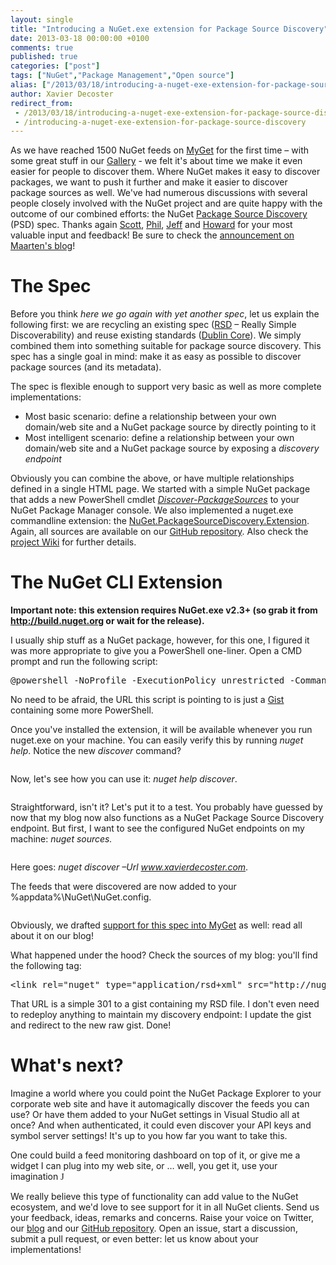 ```yaml
---
layout: single
title: "Introducing a NuGet.exe extension for Package Source Discovery"
date: 2013-03-18 00:00:00 +0100
comments: true
published: true
categories: ["post"]
tags: ["NuGet","Package Management","Open source"]
alias: ["/2013/03/18/introducing-a-nuget-exe-extension-for-package-source-discovery/"]
author: Xavier Decoster
redirect_from:
 - /2013/03/18/introducing-a-nuget-exe-extension-for-package-source-discovery/.html
 - /introducing-a-nuget-exe-extension-for-package-source-discovery
---
```

<p><p>As we have reached 1500 NuGet feeds on <a href="http://www.myget.org">MyGet</a> for the first time – with some great stuff in our <a href="http://www.myget.org/gallery">Gallery</a> - we felt it's about time we make it even easier for people to discover them. Where NuGet makes it easy to discover packages, we want to push it further and make it easier to discover package sources as well. We've had numerous discussions with several people closely involved with the NuGet project and are quite happy with the outcome of our combined efforts: the NuGet <a href="http://psd.myget.org">Package Source Discovery</a> (PSD) spec. Thanks again <a href="http://www.hanselman.com/" target="_blank">Scott</a>, <a href="http://www.haacked.com" target="_blank">Phil</a>, <a href="http://jeffhandley.com" target="_blank">Jeff</a> and <a href="http://codebetter.com/howarddierking/" target="_blank">Howard</a> for your most valuable input and feedback! Be sure to check the <a href="http://blog.maartenballiauw.be/post/2013/03/18/NuGet-Package-Source-Discovery.aspx">announcement on Maarten's blog</a>!
</p><h1>The Spec
</h1><p>Before you think <em>here we go again with yet another spec</em>, let us explain the following first: we are recycling an existing spec (<a href="https://github.com/danielberlinger/rsd">RSD</a> – Really Simple Discoverability) and reuse existing standards (<a href="http://dublincore.org/documents/2012/06/14/dcmi-terms/?v=elements">Dublin Core</a>). We simply combined them into something suitable for package source discovery. This spec has a single goal in mind: make it as easy as possible to discover package sources (and its metadata).
</p><p>The spec is flexible enough to support very basic as well as more complete implementations:
</p><ul><li>Most basic scenario: define a relationship between your own domain/web site and a NuGet package source by directly pointing to it
</li><li>Most intelligent scenario: define a relationship between your own domain/web site and a NuGet package source by exposing a <em>discovery endpoint</em>
        </li></ul><p>Obviously you can combine the above, or have multiple relationships defined in a single HTML page. We started with a simple NuGet package that adds a new PowerShell cmdlet <a href="http://nuget.org/packages/DiscoverPackageSources/"><em>Discover-PackageSources</em></a> to your NuGet Package Manager console. We also implemented a nuget.exe commandline extension: the <a href="https://github.com/myget/PackageSourceDiscovery/tree/master/src/Extension">NuGet.PackageSourceDiscovery.Extension</a>. Again, all sources are available on our <a href="https://github.com/myget/PackageSourceDiscovery">GitHub repository</a>. Also check the <a href="https://github.com/myget/PackageSourceDiscovery/wiki">project Wiki</a> for further details.
</p><h1>The NuGet CLI Extension
</h1><p style="font-weight:bold;">Important note: this extension requires NuGet.exe v2.3+ (so grab it from <a href="http://build.nuget.org" target="_blank">http://build.nuget.org</a> or wait for the release).</p><p>I usually ship stuff as a NuGet package, however, for this one, I figured it was more appropriate to give you a PowerShell one-liner. Open a CMD prompt and run the following script:
</p><p><pre>@powershell -NoProfile -ExecutionPolicy unrestricted -Command "iex ((new-object net.webclient).DownloadString('http://bit.ly/PSD-ext-install'))"
</pre></p><p>No need to be afraid, the URL this script is pointing to is just a <a href="http://bit.ly/PSD-ext-install">Gist</a> containing some more PowerShell.
</p><p>Once you've installed the extension, it will be available whenever you run nuget.exe on your machine. You can easily verify this by running <em>nuget help</em>. Notice the new <em>discover</em> command?
</p><p><a href="/get/031813_2013_Introducing1_634992344231492908.png" target="_blank"><img src="/get/031813_2013_Introducing1_634992344231492908.png" alt="" style="max-width:750px;"/></a>
    </p><p>Now, let's see how you can use it: <em>nuget help discover</em>.
</p><p><a href="/get/031813_2013_Introducing2_634992344237433220.png" target="_blank"><img src="/get/031813_2013_Introducing2_634992344237433220.png" alt="" style="max-width:750px;"/></a>
    </p><p>Straightforward, isn't it? Let's put it to a test. You probably have guessed by now that my blog now also functions as a NuGet Package Source Discovery endpoint. But first, I want to see the configured NuGet endpoints on my machine: <em>nuget sources. </em>
    </p><p><a href="/get/031813_2013_Introducing3_634992344240090728.png" target="_blank"><img src="/get/031813_2013_Introducing3_634992344240090728.png" alt="" style="max-width:750px;"/></a>
    </p><p>Here goes: <em>nuget discover –Url <a href="">www.xavierdecoster.com</a></em>.
</p><p>The feeds that were discovered are now added to your %appdata%\NuGet\NuGet.config.
</p><p><a href="/get/031813_2013_Introducing4_634992344243373532.png" target="_blank"><img src="/get/031813_2013_Introducing4_634992344243373532.png" alt="" style="max-width:750px;"/></a>
    </p><p>Obviously, we drafted <a href="http://blog.myget.org/post/2013/03/18/Support-for-Package-Source-Discovery-draft.aspx">support for this spec into MyGet</a> as well: read all about it on our blog!
</p><p>What happened under the hood? Check the sources of my blog: you'll find the following tag:
</p><p><pre>&lt;link rel="nuget" type="application/rsd+xml" src="http://nuget.xavierdecoster.com"/&gt;</pre>
</p><p>That URL is a simple 301 to a gist containing my RSD file. I don't even need to redeploy anything to maintain my discovery endpoint: I update the gist and redirect to the new raw gist. Done!
</p><h1>What's next?
</h1><p>Imagine a world where you could point the NuGet Package Explorer to your corporate web site and have it automagically discover the feeds you can use? Or have them added to your NuGet settings in Visual Studio all at once? And when authenticated, it could even discover your API keys and symbol server settings! It's up to you how far you want to take this.
</p><p>One could build a feed monitoring dashboard on top of it, or give me a widget I can plug into my web site, or … well, you get it, use your imagination <span style="font-family:Wingdings">J</span>
    </p><p>We really believe this type of functionality can add value to the NuGet ecosystem, and we'd love to see support for it in all NuGet clients. Send us your feedback, ideas, remarks and concerns. Raise your voice on Twitter, our <a href="http://blog.myget.org">blog</a> and our <a href="https://github.com/myget/PackageSourceDiscovery">GitHub repository</a>. Open an issue, start a discussion, submit a pull request, or even better: let us know about your implementations!</p></p>
